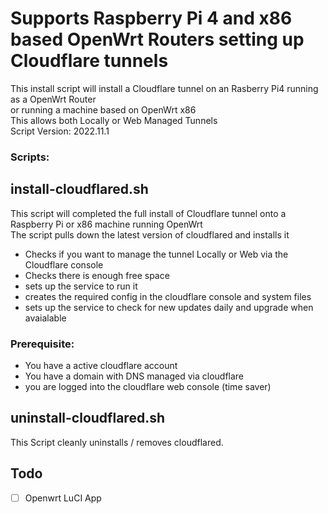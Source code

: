 # Supports Raspberry Pi 4 and x86 based OpenWrt Routers setting up Cloudflare tunnels

This install script will install a Cloudflare tunnel on an Rasberry Pi4 running as a OpenWrt Router\
or running a machine based on OpenWrt x86\
This allows both Locally or Web Managed Tunnels\
Script Version: 2022.11.1

### Scripts:



## install-cloudflared.sh
This script will completed the full install of Cloudflare tunnel onto a Raspberry Pi or x86 machine running OpenWrt\
The script pulls down the latest version of cloudflared and installs it
- Checks if you want to manage the tunnel Locally or Web via the Cloudflare console 
- Checks there is enough free space
- sets up the service to run it 
- creates the required config in the cloudflare console and  system files
- sets up the service to check for new updates daily and upgrade when avaialable

### Prerequisite:
- You have a active cloudflare account
- You have a domain with DNS managed via cloudflare
- you are logged into the cloudflare web console (time saver)


## uninstall-cloudflared.sh
This Script cleanly uninstalls / removes cloudflared.


## Todo

* [ ] Openwrt LuCI App


